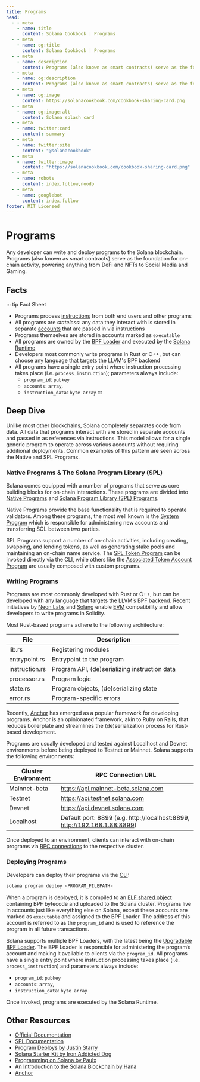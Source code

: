 ```yaml
---
title: Programs
head:
  - - meta
    - name: title
      content: Solana Cookbook | Programs
  - - meta
    - name: og:title
      content: Solana Cookbook | Programs
  - - meta
    - name: description
      content: Programs (also known as smart contracts) serve as the foundation for on-chain activity. Learn about Programs and more Core Concepts at The Solana cookbook.
  - - meta
    - name: og:description
      content: Programs (also known as smart contracts) serve as the foundation for on-chain activity. Learn about Programs and more Core Concepts at The Solana cookbook.
  - - meta
    - name: og:image
      content: https://solanacookbook.com/cookbook-sharing-card.png
  - - meta
    - name: og:image:alt
      content: Solana splash card
  - - meta
    - name: twitter:card
      content: summary
  - - meta
    - name: twitter:site
      content: "@solanacookbook"
  - - meta
    - name: twitter:image
      content: "https://solanacookbook.com/cookbook-sharing-card.png"
  - - meta
    - name: robots
      content: index,follow,noodp
  - - meta
    - name: googlebot
      content: index,follow
footer: MIT Licensed
---
```


# Programs

Any developer can write and deploy programs to the Solana blockchain. Programs (also known as smart contracts) serve as the foundation for on-chain activity, powering anything from DeFi and NFTs to Social Media and Gaming.

## Facts

::: tip Fact Sheet
- Programs process [instructions](./transactions) from both end users and other programs
- All programs are *stateless*: any data they interact with is stored in separate [accounts](./accounts.md) that are passed in via instructions
- Programs themselves are stored in accounts marked as `executable`
- All programs are owned by the [BPF Loader](https://docs.solana.com/developing/runtime-facilities/programs#bpf-loader) and executed by the [Solana Runtime](https://docs.solana.com/developing/programming-model/runtime)
- Developers most commonly write programs in Rust or C++, but can choose any language that targets the [LLVM](https://llvm.org/)'s [BPF](https://en.wikipedia.org/wiki/Berkeley_Packet_Filter) backend
- All programs have a single entry point where instruction processing takes place (i.e. `process_instruction`); parameters always include:
    - `program_id`: `pubkey`
    - `accounts`: `array`, 
    - `instruction_data`: `byte array`
:::

## Deep Dive

Unlike most other blockchains, Solana completely separates code from data. All data that programs interact with are stored in separate accounts and passed in as references via instructions. This model allows for a single generic program to operate across various accounts without requiring additional deployments. Common examples of this pattern are seen across the Native and SPL Programs.

### Native Programs & The Solana Program Library (SPL)

Solana comes equipped with a number of programs that serve as core building blocks for on-chain interactions. These programs are divided into [Native Programs](https://docs.solana.com/developing/runtime-facilities/programs#bpf-loader) and [Solana Program Library (SPL) Programs](https://spl.solana.com/).

Native Programs provide the base functionality that is required to operate validators. Among these programs, the most well known is the [System Program](https://docs.solana.com/developing/runtime-facilities/programs#system-program) which is responsible for administering new accounts and transferring SOL between two parties.

SPL Programs support a number of on-chain activities, including creating, swapping, and lending tokens, as well as generating stake pools and maintaining an on-chain name service. The [SPL Token Program](https://spl.solana.com/token) can be invoked directly via the CLI, while others like the [Associated Token Account Program](https://spl.solana.com/associated-token-account) are usually composed with custom programs.

### Writing Programs

Programs are most commonly developed with Rust or C++, but can be developed with any language that targets the LLVM’s BPF backend. Recent initiatives by [Neon Labs](https://neon-labs.org/) and [Solang](https://solang.readthedocs.io/en/latest/) enable [EVM](https://ethereum.org/en/developers/docs/evm/) compatibility and allow developers to write programs in Solidity.

Most Rust-based programs adhere to the following architecture:

| File           | Description                                   |
|----------------|-----------------------------------------------|
| lib.rs         | Registering modules                           |
| entrypoint.rs  | Entrypoint to the program                     |
| instruction.rs | Program API, (de)serializing instruction data |
| processor.rs   | Program logic                                 |
| state.rs       | Program objects, (de)serializing state        |
| error.rs       | Program-specific errors                       |

Recently, [Anchor](https://project-serum.github.io/anchor/getting-started/introduction.html) has emerged as a popular framework for developing programs. Anchor is an opinionated framework, akin to Ruby on Rails, that reduces boilerplate and streamlines the (de)serialization process for Rust-based development.

Programs are usually developed and tested against Localhost and Devnet environments before being deployed to Testnet or Mainnet. Solana supports the following environments:

| Cluster Environment  | RPC Connection URL                                                        |
|----------------------|---------------------------------------------------------------------------|
| Mainnet-beta         | https://api.mainnet-beta.solana.com                                       |
| Testnet              | https://api.testnet.solana.com                                            |
| Devnet               | https://api.devnet.solana.com                                             |
| Localhost            | Default port: 8899 (e.g. http://localhost:8899, http://192.168.1.88:8899) |

Once deployed to an environment, clients can interact with on-chain programs via [RPC connections](https://docs.solana.com/developing/clients/jsonrpc-api) to the respective cluster.

### Deploying Programs

Developers can deploy their programs via the [CLI](https://docs.solana.com/cli/deploy-a-program
):

```bash
solana program deploy <PROGRAM_FILEPATH>
```

When a program is deployed, it is compiled to an [ELF shared object](https://en.wikipedia.org/wiki/Executable_and_Linkable_Format) containing BPF bytecode and uploaded to the Solana cluster. Programs live in accounts just like everything else on Solana, except these accounts are marked as `executable` and assigned to the BPF Loader. The address of this account is referred to as the `program_id` and is used to reference the program in all future transactions.

Solana supports multiple BPF Loaders, with the latest being the [Upgradable BPF Loader](https://explorer.solana.com/address/BPFLoaderUpgradeab1e11111111111111111111111). The BPF Loader is responsible for administering the program’s account and making it available to clients via the `program_id`. All programs have a single entry point where instruction processing takes place (i.e. `process_instruction`) and parameters always include:
- `program_id`: `pubkey`
- `accounts`: `array`, 
- `instruction_data`: `byte array`

Once invoked, programs are executed by the Solana Runtime.

## Other Resources

- [Official Documentation](https://docs.solana.com/developing/on-chain-programs/overview)
- [SPL Documentation](https://spl.solana.com/)
- [Program Deploys by Justin Starry](https://jstarry.notion.site/Program-deploys-29780c48794c47308d5f138074dd9838)
- [Solana Starter Kit by Iron Addicted Dog](https://hackmd.io/@ironaddicteddog/solana-starter-kit)
- [Programming on Solana by Paulx](https://paulx.dev/blog/2021/01/14/programming-on-solana-an-introduction/)
- [An Introduction to the Solana Blockchain by Hana](https://2501babe.github.io/posts/solana101.html)
- [Anchor](https://project-serum.github.io/anchor/getting-started/introduction.html)
